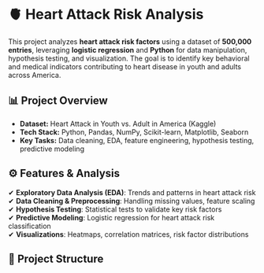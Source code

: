 # 🫀 Heart Attack Risk Analysis

This project analyzes **heart attack risk factors** using a dataset of **500,000 entries**, leveraging **logistic regression** and **Python** for data manipulation, hypothesis testing, and visualization. The goal is to identify key behavioral and medical indicators contributing to heart disease in youth and adults across America.

## 📊 Project Overview
- **Dataset:** Heart Attack in Youth vs. Adult in America (Kaggle)
- **Tech Stack:** Python, Pandas, NumPy, Scikit-learn, Matplotlib, Seaborn
- **Key Tasks:** Data cleaning, EDA, feature engineering, hypothesis testing, predictive modeling

## ⚙️ Features & Analysis
✔ **Exploratory Data Analysis (EDA)**: Trends and patterns in heart attack risk  
✔ **Data Cleaning & Preprocessing**: Handling missing values, feature scaling  
✔ **Hypothesis Testing**: Statistical tests to validate key risk factors  
✔ **Predictive Modeling**: Logistic regression for heart attack risk classification  
✔ **Visualizations**: Heatmaps, correlation matrices, risk factor distributions  

## 📂 Project Structure
